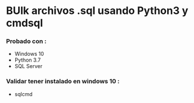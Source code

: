 # BUlk archivos .sql usando Python3 y cmdsql

### Probado con :

* Windows 10
* Python 3.7
* SQL Server

### Validar tener instalado en windows 10 :

* sqlcmd
